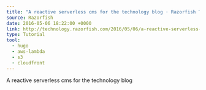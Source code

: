 ```yaml
---
title: "A reactive serverless cms for the technology blog · Razorfish Technology Blog"
source: Razorfish
date: 2016-05-06 18:22:00 +0000
link: http://technology.razorfish.com/2016/05/06/a-reactive-serverless-cms-for-the-technology-blog/index.html
type: Tutorial
tool:
  - hugo
  - aws-lambda
  - s3
  - cloudfront
---
```

A reactive serverless cms for the technology blog





